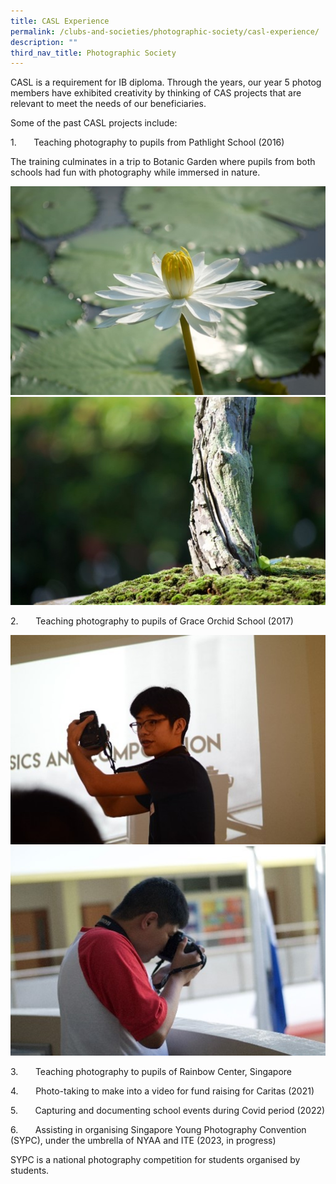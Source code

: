 ```yaml
---
title: CASL Experience
permalink: /clubs-and-societies/photographic-society/casl-experience/
description: ""
third_nav_title: Photographic Society
---
```

CASL is a requirement for IB diploma. Through the years, our year 5 photog members have exhibited creativity by thinking of CAS projects that are relevant to meet the needs of our beneficiaries.

Some of the past CASL projects include:

1.       Teaching photography to pupils from Pathlight School (2016)

The training culminates in a trip to Botanic Garden where pupils from both schools had fun with photography while immersed in nature.

![](/images/Clubs%20And%20Societies/picture33a.jpg)
![](/images/Clubs%20And%20Societies/picture34a.jpg)

2.       Teaching photography to pupils of Grace Orchid School (2017)

![](/images/Clubs%20And%20Societies/picture35a.jpg)
![](/images/Clubs%20And%20Societies/picture36a.jpg)

3.       Teaching photography to pupils of Rainbow Center, Singapore

4.       Photo-taking to make into a video for fund raising for Caritas (2021)

5.       Capturing and documenting school events during Covid period (2022)

6.       Assisting in organising Singapore Young Photography Convention (SYPC), under the umbrella of NYAA and ITE (2023, in progress)

SYPC is a national photography competition for students organised by students.